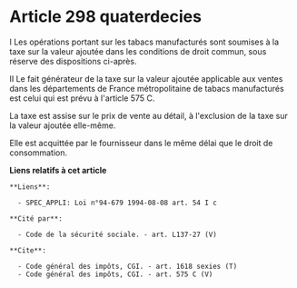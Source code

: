 # Article 298 quaterdecies

I Les opérations portant sur les tabacs manufacturés sont soumises à la taxe sur la valeur ajoutée dans les conditions de
droit commun, sous réserve des dispositions ci-après. 

II Le fait générateur de la taxe sur la valeur ajoutée applicable aux ventes dans les départements de France métropolitaine
de tabacs manufacturés est celui qui est prévu à l'article 575 C. 

La taxe est assise sur le prix de vente au détail, à l'exclusion de la taxe sur la valeur ajoutée elle-même.

Elle est acquittée par le fournisseur dans le même délai que le droit de consommation.

**Liens relatifs à cet article**

	**Liens**:

	  - SPEC_APPLI: Loi n°94-679 1994-08-08 art. 54 I c

	**Cité par**:

	  - Code de la sécurité sociale. - art. L137-27 (V)

	**Cite**:

	  - Code général des impôts, CGI. - art. 1618 sexies (T)
	  - Code général des impôts, CGI. - art. 575 C (V)
